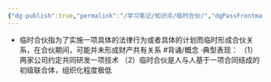 ```yaml
---
{"dg-publish":true,"permalink":"/学习笔记/知识点/临时合伙/","dgPassFrontmatter":true,"noteIcon":""}
---
```


- 临时合伙指为了实施⼀项具体的法律行为或者具体的计划而临时形成合伙关系，在合伙期间，可能并未形成财产共有关系 #背诵/概念 
·典型表现：
（1）两家公司约定共同研发⼀项技术
（2）临时合伙是人与人基于⼀项合同结成的初级联合体，组织化程度极低